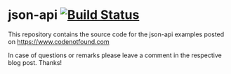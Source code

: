 # json-api [![Build Status](https://travis-ci.org/code-not-found/json-api.svg?branch=master)](https://travis-ci.org/code-not-found/json-api)

This repository contains the source code for the json-api examples posted on https://www.codenotfound.com

In case of questions or remarks please leave a comment in the respective blog post. Thanks!
